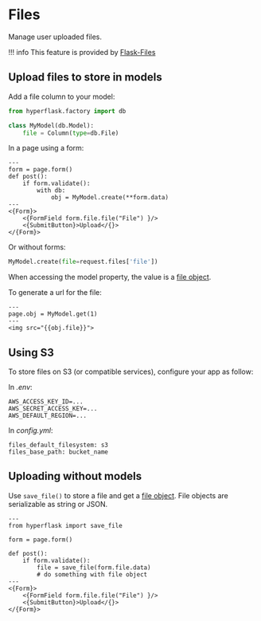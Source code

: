 # Files

Manage user uploaded files.

!!! info
    This feature is provided by [Flask-Files](https://github.com/hyperflask/flask-files)

## Upload files to store in models

Add a file column to your model:

```py
from hyperflask.factory import db

class MyModel(db.Model):
    file = Column(type=db.File)
```

In a page using a form:

```
---
form = page.form()
def post():
    if form.validate():
        with db:
            obj = MyModel.create(**form.data)
---
<{Form}>
    <{FormField form.file.file("File") }/>
    <{SubmitButton}>Upload</{}>
</{Form}>
```

Or without forms:

```py
MyModel.create(file=request.files['file'])
```

When accessing the model property, the value is a [file object](https://github.com/hyperflask/flask-files#file-object).

To generate a url for the file:

```
---
page.obj = MyModel.get(1)
---
<img src="{{obj.file}}">
```

## Using S3

To store files on S3 (or compatible services), configure your app as follow:

In *.env*:

```
AWS_ACCESS_KEY_ID=...
AWS_SECRET_ACCESS_KEY=...
AWS_DEFAULT_REGION=...
```

In *config.yml*:

```
files_default_filesystem: s3
files_base_path: bucket_name
```

## Uploading without models

Use `save_file()` to store a file and get a [file object](https://github.com/hyperflask/flask-files#file-object). File objects are serializable as string or JSON.

```
---
from hyperflask import save_file

form = page.form()

def post():
    if form.validate():
        file = save_file(form.file.data)
        # do something with file object
---
<{Form}>
    <{FormField form.file.file("File") }/>
    <{SubmitButton}>Upload</{}>
</{Form}>
```